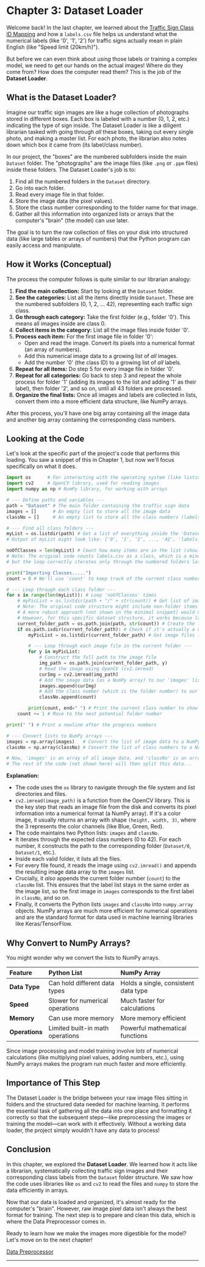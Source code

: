 # Chapter 3: Dataset Loader

Welcome back! In the last chapter, we learned about the [Traffic Sign Class ID Mapping](02_traffic_sign_class_id_mapping_.md) and how a `labels.csv` file helps us understand what the numerical labels (like '0', '1', '2') for traffic signs actually mean in plain English (like "Speed limit (20km/h)").

But before we can even think about *using* those labels or training a complex model, we need to get our hands on the actual images! Where do they come from? How does the computer read them? This is the job of the **Dataset Loader**.

## What is the Dataset Loader?

Imagine our traffic sign images are like a huge collection of photographs stored in different boxes. Each box is labeled with a number (0, 1, 2, etc.) indicating the type of sign inside. The Dataset Loader is like a diligent librarian tasked with going through *all* these boxes, taking out every single photo, and making a master list. For each photo, the librarian also notes down which box it came from (its label/class number).

In our project, the "boxes" are the numbered subfolders inside the main `Dataset` folder. The "photographs" are the image files (like `.png` or `.ppm` files) inside these folders. The Dataset Loader's job is to:

1.  Find all the numbered folders in the `Dataset` directory.
2.  Go into each folder.
3.  Read every image file in that folder.
4.  Store the image data (the pixel values).
5.  Store the class number corresponding to the folder name for that image.
6.  Gather all this information into organized lists or arrays that the computer's "brain" (the model) can use later.

The goal is to turn the raw collection of files on your disk into structured data (like large tables or arrays of numbers) that the Python program can easily access and manipulate.

## How it Works (Conceptual)

The process the computer follows is quite similar to our librarian analogy:

1.  **Find the main collection:** Start by looking at the `Dataset` folder.
2.  **See the categories:** List all the items directly inside `Dataset`. These are the numbered subfolders (0, 1, 2, ... 42), representing each traffic sign class.
3.  **Go through each category:** Take the first folder (e.g., folder '0'). This means all images inside are class 0.
4.  **Collect items in the category:** List all the image files inside folder '0'.
5.  **Process each item:** For the first image file in folder '0':
    *   Open and read the image. Convert its pixels into a numerical format (an array of numbers).
    *   Add this numerical image data to a growing list of *all* images.
    *   Add the number '0' (the class ID) to a growing list of *all* labels.
6.  **Repeat for all items:** Do step 5 for every image file in folder '0'.
7.  **Repeat for all categories:** Go back to step 3 and repeat the whole process for folder '1' (adding its images to the list and adding '1' as their label), then folder '2', and so on, until all 43 folders are processed.
8.  **Organize the final lists:** Once all images and labels are collected in lists, convert them into a more efficient data structure, like NumPy arrays.

After this process, you'll have one big array containing all the image data and another big array containing the corresponding class numbers.

## Looking at the Code

Let's look at the specific part of the project's code that performs this loading. You saw a snippet of this in Chapter 1, but now we'll focus specifically on what it does.

```python
import os      # For interacting with the operating system (like listing files/folders)
import cv2     # OpenCV library, used for reading images
import numpy as np # NumPy library, for working with arrays

# --- Define paths and variables ---
path = "Dataset" # The main folder containing the traffic sign data
images = []      # An empty list to store all the image data
classNo = []     # An empty list to store all the class numbers (labels)

# --- Find all class folders ---
myList = os.listdir(path) # Get a list of everything inside the 'Dataset' folder
# Output of myList might look like: ['0', '1', '2', ..., '42', 'labels.csv']

noOfClasses = len(myList) # Count how many items are in the list (should be 43 class folders + labels.csv)
# Note: The original code counts labels.csv as a class, which is a minor detail,
# but the loop correctly iterates only through the numbered folders later.

print("Importing Classes.....")
count = 0 # We'll use 'count' to keep track of the current class number (0, 1, 2...)

# --- Loop through each class folder ---
for x in range(len(myList)): # Loop 'noOfClasses' times
    # myPicList = os.listdir(path + "/" + str(count)) # Get list of image files in the current folder
    # Note: The original code structure might include non-folder items like labels.csv here.
    # A more robust approach (not shown in the minimal snippet) would check if the item is a directory.
    # However, for this specific dataset structure, it works because labels.csv is handled implicitly or ignored later.
    current_folder_path = os.path.join(path, str(count)) # Create the full path to the current folder
    if os.path.isdir(current_folder_path): # Check if it's actually a directory
        myPicList = os.listdir(current_folder_path) # Get image files inside

        # --- Loop through each image file in the current folder ---
        for y in myPicList:
            # Construct the full path to the image file
            img_path = os.path.join(current_folder_path, y)
            # Read the image using OpenCV (cv2.imread)
            curImg = cv2.imread(img_path)
            # Add the image data (as a NumPy array) to our 'images' list
            images.append(curImg)
            # Add the class number (which is the folder number) to our 'classNo' list
            classNo.append(count)

        print(count, end=" ") # Print the current class number to show progress
    count += 1 # Move to the next potential folder number

print(" ") # Print a newline after the progress numbers

# --- Convert lists to NumPy arrays ---
images = np.array(images)   # Convert the list of image data to a NumPy array
classNo = np.array(classNo) # Convert the list of class numbers to a NumPy array

# Now, 'images' is an array of all image data, and 'classNo' is an array of their labels.
# The rest of the code (not shown here) will then split this data...
```

**Explanation:**

*   The code uses the `os` library to navigate through the file system and list directories and files.
*   `cv2.imread(image_path)` is a function from the OpenCV library. This is the key step that reads an image file from the disk and converts its pixel information into a numerical format (a NumPy array). If it's a color image, it usually returns an array with shape `(height, width, 3)`, where the 3 represents the color channels (like Blue, Green, Red).
*   The code maintains two Python lists: `images` and `classNo`.
*   It iterates through the expected class numbers (0 to 42). For each number, it constructs the path to the corresponding folder (`Dataset/0`, `Dataset/1`, etc.).
*   Inside each valid folder, it lists all the files.
*   For every file found, it reads the image using `cv2.imread()` and appends the resulting image data array to the `images` list.
*   Crucially, it *also* appends the current folder number (`count`) to the `classNo` list. This ensures that the label list stays in the same order as the image list, so the first image in `images` corresponds to the first label in `classNo`, and so on.
*   Finally, it converts the Python lists `images` and `classNo` into `numpy.array` objects. NumPy arrays are much more efficient for numerical operations and are the standard format for data used in machine learning libraries like Keras/TensorFlow.

## Why Convert to NumPy Arrays?

You might wonder why we convert the lists to NumPy arrays.

| Feature        | Python List                       | NumPy Array                          |
| :------------- | :-------------------------------- | :----------------------------------- |
| **Data Type**  | Can hold different data types     | Holds a single, consistent data type |
| **Speed**      | Slower for numerical operations   | Much faster for calculations         |
| **Memory**     | Can use more memory               | More memory efficient                |
| **Operations** | Limited built-in math operations  | Powerful mathematical functions      |

Since image processing and model training involve *lots* of numerical calculations (like multiplying pixel values, adding numbers, etc.), using NumPy arrays makes the program run much faster and more efficiently.

## Importance of This Step

The Dataset Loader is the bridge between your raw image files sitting in folders and the structured data needed for machine learning. It performs the essential task of gathering all the data into one place and formatting it correctly so that the subsequent steps—like preprocessing the images or training the model—can work with it effectively. Without a working data loader, the project simply wouldn't have any data to process!

## Conclusion

In this chapter, we explored the **Dataset Loader**. We learned how it acts like a librarian, systematically collecting traffic sign images and their corresponding class labels from the `Dataset` folder structure. We saw how the code uses libraries like `os` and `cv2` to read the files and `numpy` to store the data efficiently in arrays.

Now that our data is loaded and organized, it's almost ready for the computer's "brain". However, raw image pixel data isn't always the best format for training. The next step is to prepare and clean this data, which is where the Data Preprocessor comes in.

Ready to learn how we make the images more digestible for the model? Let's move on to the next chapter!

[Data Preprocessor](04_data_preprocessor_.md)

---

